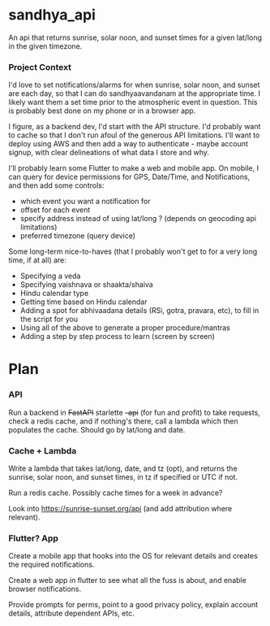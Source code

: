 # sandhya_api
An api that returns sunrise, solar noon, and sunset times for a given lat/long in the given timezone.

### Project Context
I'd love to set notifications/alarms for when sunrise, solar noon, and sunset are each day, so that I can do sandhyaavandanam at the appropriate time. I likely want them a set time prior to the atmospheric event in question. This is probably best done on my phone or in a browser app.

I figure, as a backend dev, I'd start with the API structure. I'd probably want to cache so that I don't run afoul of the generous API limitations. I'll want to deploy using AWS and then add a way to authenticate - maybe account signup, with clear delineations of what data I store and why.

I'll probably learn some Flutter to make a web and mobile app. On mobile, I can query for device permissions for GPS, Date/Time, and Notifications, and then add some controls:
* which event you want a notification for
* offset for each event
* specify address instead of using lat/long ? (depends on geocoding api limitations)
* preferred timezone (query device)

Some long-term nice-to-haves (that I probably won't get to for a very long time, if at all) are:
* Specifying a veda
* Specifying vaishnava or shaakta/shaiva
* Hindu calendar type
* Getting time based on Hindu calendar
* Adding a spot for abhivaadana details (RSi, gotra, pravara, etc), to fill in the script for you
* Using all of the above to generate a proper procedure/mantras
* Adding a step by step process to learn (screen by screen)

# Plan
### API
Run a backend in ~~FastAPI~~ starlette ~~-api~~ (for fun and profit) to take requests, check a redis cache, and if nothing's there, call a lambda which then populates the cache. Should go by lat/long and date.

### Cache + Lambda
Write a lambda that takes lat/long, date, and tz (opt), and returns the sunrise, solar noon, and sunset times, in tz if specified or UTC if not.

Run a redis cache. Possibly cache times for a week in advance?

Look into https://sunrise-sunset.org/api (and add attribution where relevant). 

### Flutter? App
Create a mobile app that hooks into the OS for relevant details and creates the required notifications.

Create a web app in flutter to see what all the fuss is about, and enable browser notifications.

Provide prompts for perms, point to a good privacy policy, explain account details, attribute dependent APIs, etc.
